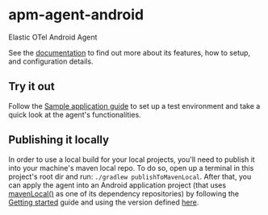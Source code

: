 # apm-agent-android

Elastic OTel Android Agent

See the [documentation](https://www.elastic.co/docs/reference/opentelemetry/edot-sdks/android) to find out more about its features, how to setup, and configuration details.

## Try it out

Follow the [Sample application guide](sample-app) to set up a test environment and take a quick
look at the agent's functionalities.

## Publishing it locally

In order to use a local build for your local projects, you'll need to publish it into your machine's
maven local repo. To do so, open up a terminal in this project's root dir and
run: `./gradlew publishToMavenLocal`. After that, you can apply the agent into an Android
application project (that uses [mavenLocal()](https://docs.gradle.org/current/kotlin-dsl/gradle/org.gradle.api.artifacts.dsl/-repository-handler/maven-local.html) as one of its dependency repositories)
by following the [Getting started](https://www.elastic.co/guide/en/apm/agent/android/current/setup.html) guide and using the version defined [here](gradle.properties).
